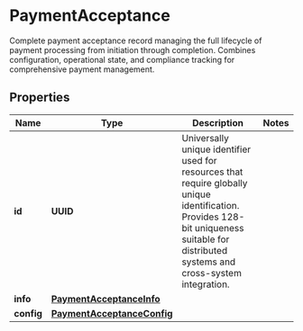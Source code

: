 

# PaymentAcceptance

Complete payment acceptance record managing the full lifecycle of payment  processing from initiation through completion. Combines configuration,  operational state, and compliance tracking for comprehensive payment management.

## Properties

| Name | Type | Description | Notes |
|------------ | ------------- | ------------- | -------------|
|**id** | **UUID** | Universally unique identifier used for resources that require globally unique identification. Provides 128-bit uniqueness suitable for distributed systems and cross-system integration. |  |
|**info** | [**PaymentAcceptanceInfo**](PaymentAcceptanceInfo.md) |  |  |
|**config** | [**PaymentAcceptanceConfig**](PaymentAcceptanceConfig.md) |  |  |



